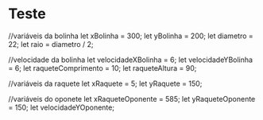 # Teste

//variáveis da bolinha
let xBolinha = 300;
let yBolinha = 200;
let diametro = 22;
let raio = diametro / 2;

//velocidade da bolinha
let velocidadeXBolinha = 6;
let velocidadeYBolinha = 6;
let raqueteComprimento = 10;
let raqueteAltura = 90;

//variáveis da raquete
let xRaquete = 5;
let yRaquete = 150;

//variáveis do oponete
let xRaqueteOponente = 585;
let yRaqueteOponente = 150;
let velocidadeYOponente;

